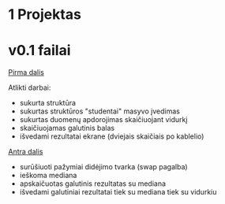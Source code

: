 # 1 Projektas
# v0.1 failai
[Pirma dalis](https://github.com/Faustabu/1Projektas/blob/%231-projekto-dalis/v01.cpp)

Atlikti darbai:

* sukurta struktūra
* sukurtas struktūros "studentai" masyvo įvedimas
* sukurtas duomenų apdorojimas skaičiuojant vidurkį
* skaičiuojamas galutinis balas 
* išvedami rezultatai ekrane (dviejais skaičiais po kablelio)

[Antra dalis](https://github.com/Faustabu/1Projektas/blob/%231-projekto-dalis/v0.1(2).cpp)
* surūšiuoti pažymiai didėjimo tvarka (swap pagalba)
* ieškoma mediana
* apskaičuotas galutinis rezultatas su mediana
* išvedami galutiniai rezultatai tiek su mediana tiek su vidurkiu
